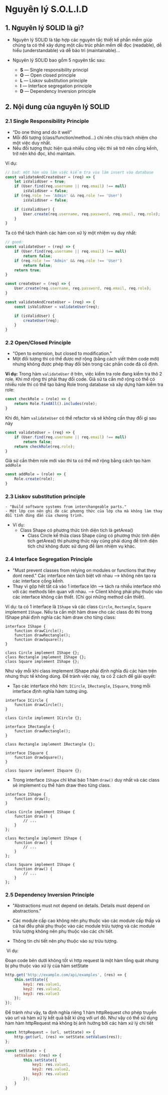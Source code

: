 # Nguyên lý S.O.L.I.D

## 1. Nguyên lý SOLID là gì?

- Nguyên lý SOLID là tập hợp các nguyên tắc thiết kế phần mềm giúp chúng ta có thể xây dựng một cấu trúc phần mềm dễ đọc (readable), dễ hiểu (understandable) và dễ bảo trì (maintainable)...

- Nguyên lý SOLID bao gồm 5 nguyên tắc sau:
  - **S** — Single responsibility principl
  - **O** — Open closed principle
  - **L** — Liskov substitution principle
  - **I** — Interface segregation principle
  - **D** — Dependency Inversion principle

## 2. Nội dung của nguyên lý SOLID

### 2.1 Single Responsibility Principle

- “Do one thing and do it well” 
- Mỗi đối tượng (class/function/method...) chỉ nên chịu trách nhiệm cho một việc duy nhất.
- Nếu đối tượng thực hiện quá nhiều công việc thì sẽ trở nên cồng kềnh, trở nên khó đọc, khó maintain. 

Ví dụ:

```javascript
// bad: một hàm vừa làm việc kiểm tra vùa làm insert vào database
const validateAndCreateUser = (req) => {
    let isValidUser = true;
    if (User.find(req.username || req.email) !== null)
        isValidUser = false;
    if (req.role !== 'Admin' && req.role !== 'User')
        isValidUser = false;

    if (isValidUser) {
        User.create(req.username, req.password, req.email, req.role);
    }
}

```

Ta có thể tách thành các hàm con xử lý một nhiệm vụ duy nhất:

```javascript
// good:
const validateUser = (req) => {
    if (User.find(req.username || req.email) !== null)
        return false;
    if (req.role !== 'Admin' && req.role !== 'User')
        return false;
    return true;
}

const createUser = (req) => {
    User.create(req.username, req.password, req.email, req.role);    
}

const validateAndCreateUser = (req) => {
    const isValidUser = validateUser(req);

    if (isValidUser) {
        createUser(req);
    }
}
```



### 2.2 Open/Closed Principle

- "Open to extension, but closed to modification."
- Một đối tượng thì có thể được mở rộng (bằng cách viết thêm code mới) nhưng không được phép thay đổi bên trong các phần code đã cố định.

**Ví dụ:** Trong hàm `validateUser` ở trên, việc kiểm tra role đang kiểm tra thô 2 role. Khi mở rộng thì phải thay đổi code. Giả sử ta cần mở rộng có thể có nhiều role thì có thể tạo bảng Role trong database và xây dựng hàm kiểm tra role:

```javascript
const checkRole = (role) => {
    return Role.findAll().includes(role);
}
```

Khi đó, hàm `validateUser` có thể refactor và sẽ không cần thay đổi gì sau này

```javascript
const validateUser = (req) => {
    if (User.find(req.username || req.email) !== null)
        return false;
    return checkRole(req.role);
}
```

Giả sử cần thêm role mới vào thì ta có thể mở rộng bằng cách tạo hàm `addRole`

```javascript
const addRole = (role) => {
    Role.create(role);
}
```

### 2.3 Liskov substitution principle

	- "Build software systems from interchangeable parts."
	- Một lớp con nên ghi đè các phương thức của lớp cha mà không làm thay đổi tính đúng đắn của chương trình.

 - Ví dụ: 
   - Class Shape có phương thức tính diện tích là getArea()
     - Class Circle kế thừa class Shape cũng có phương thức tính diện tích getArea() thì phương thức này cũng phải dùng để tính diện tích chứ không được sử dụng để làm nhiệm vụ khác.

### 2.4 Interface Segregation Principle

- "Must prevent classes from relying on modules or functions that they dont need." Các interface nên tách biệt với nhau  --> không nên tạo ra các interface cồng kềnh. 
- Thay vì gộp hết tất cả vào 1 interface lớn --> tách ra nhiều interface nhỏ với các methods liên quan với nhau. --> Client không phải phụ thuộc vào các interface không cần thiết. (Chỉ gọi những method cần thiết).

Ví dụ: ta có 1 interface là `IShape` và các class `Circle`, `Rectangle`, `Square` implement `IShape`. Nếu ta cần một hàm draw cho các class đó thì trong IShape phải định nghĩa các hàm draw cho từng class:

```pseudocode
interface IShape {
	function drawCircle();
	function drawRectangle();
	function drawSquare();
}

class Circle implement IShape {};
class Rectangle implement IShape {};
class Square implement IShape {};
```

Như vậy mỗi khi class implement IShape phải định nghĩa đủ các hàm trên nhưng thực tế không dùng. Để tránh việc này, ta có 2 cách để giải quyết:

- Tạo các interface nhỏ hơn: `ICircle`, `IRectangle`, `ISquare`, trong mỗi interface định nghĩa hàm tương ứng.

```pseudocode
interface ICircle {
	function drawCircle();
}

class Circle implement ICircle {};

interface IRectangle {
	function drawRectangle();
}

class Rectangle implement IRectangle {};

interface ISquare {
	function drawSquare();
}

class Square implement ISquare {};
```



- Trong interface `IShape` chỉ khai báo 1 hàm `draw()` duy nhất và các class sẽ implement cụ thể hàm draw theo từng class.

```pseudocode
interface IShape {
	function draw();
}

class Circle implement IShape {
	function draw() {
		// ...
	}
};

class Rectangle implement IShape {
	function draw() {
		// ...
	}
};

class Square implement IShape {
	function draw() {
		// ...
	}
};
```



### 2.5 Dependency Inversion Principle

- "Abstractions must not depend on details. Details must depend on abstractions."

- Các module cấp cao không nên phụ thuộc vào các module  cấp thấp và cả hai đều phải phụ thuộc vào các module trừu tượng và các module trừu tượng không nên phụ thuộc vào các chi tiết. 
- Thông tin chi tiết nên phụ thuộc vào sự trừu tượng.

​	Ví dụ:

Đoạn code bên dưới không tốt vì http request là một hàm tổng quát nhưng bị phụ thuộc vào xử lý của hàm setState

```javascript
http.get('http://example.com/api/examples', (res) => {
	this.setState({
        key1: res.value1,
        key2: res.value2,
        key3: res.value3
    });
});
```

Để tránh như vậy, ta định nghĩa riêng 1 hàm httpRequest cho phép truyền vào url và hàm xử lý kết quả bất kì ứng với url đó. Như vậy có thể sử dụng hàm hàm httpRequest mà không bị ảnh hưởng bởi các hàm xử lý chi tiết

```javascript
const httpRequest = (url, setState) => {
	http.get(url, (res) => setState.setValues(res));
};

const setState = {
	setValues: (res) => {
		this.setState({
			key1: res.value1,
            key2: res.value2,
            key3: res.value3
		});
	}
}
```

